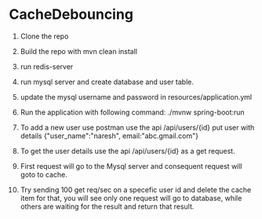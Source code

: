 # CacheDebouncing
1. Clone the repo

2. Build the repo with mvn clean install

3. run redis-server

4. run mysql server and create database and user table. 

5. update the mysql username and password in resources/application.yml

6. Run the application with following command: ./mvnw spring-boot:run

7. To add a new user use postman use the api /api/users/{id} put user with details {"user_name":"naresh", email:"abc.gmail.com"}

8. To get the user details use the api  /api/users/{id} as a get request.

9. First request will go to the Mysql server and consequent request will goto to cache.

10. Try sending 100 get req/sec on a specefic user id and delete the cache item for that, you will see only one request will go to database, while others are waiting for the result and return that result.